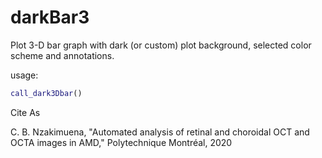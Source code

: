 # darkBar3
Plot 3-D bar graph with dark (or custom) plot background, selected color scheme and annotations.

usage:

```matlab
call_dark3Dbar()
```

Cite As

C. B. Nzakimuena, "Automated analysis of retinal and choroidal OCT and OCTA images in AMD," Polytechnique Montréal, 2020
